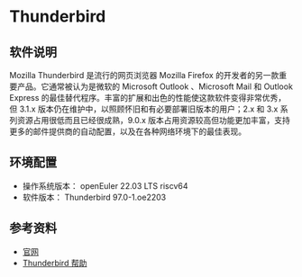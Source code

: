 # Thunderbird

## 软件说明  

Mozilla Thunderbird 是流行的网页浏览器 Mozilla Firefox 的开发者的另一款重要产品。它通常被认为是微软的 Microsoft Outlook 、Microsoft Mail 和 Outlook Express 的最佳替代程序。丰富的扩展和出色的性能使这款软件变得非常优秀，但 3.1.x 版本仍在维护中，以照顾怀旧和有必要部署旧版本的用户；2.x 和 3.x 系列资源占用很低而且已经很成熟，9.0.x 版本占用资源较高但功能更加丰富，支持更多的邮件提供商的自动配置，以及在各种网络环境下的最佳表现。

## 环境配置

- 操作系统版本： openEuler 22.03 LTS riscv64
- 软件版本： Thunderbird 97.0-1.oe2203

## 参考资料

- [官网](https://www.thunderbird.net/zh-CN/)
- [Thunderbird 帮助](https://support.mozilla.org/zh-CN/products/thunderbird)
